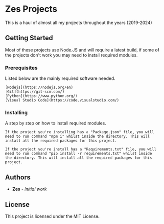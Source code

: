 # Zes Projects

This is a haul of almost all my projects throughout the years (2019-2024)

## Getting Started

Most of these projects use Node.JS and will require a latest build, if some of the projects don't work you may need to install required modules.

### Prerequisites

Listed below are the mainly required software needed.

```
[Nodejs](https://nodejs.org/en)
[Git](https://git-scm.com/)
[Python](https://www.python.org/)
[Visual Studio Code](https://code.visualstudio.com/)
```

### Installing

A step by step on how to install required modules.

```
If the project you're installing has a "Package.json" file, you will need to run command "npm i" whilst inside the directory. This will install all the required packages for this project.

If the project you're install has a "Requirements.txt" file, you will need to run command "pip install -r requirements.txt" whilst inside the directory. This will install all the required packages for this project.
```

## Authors

* **Zes** - *Initial work*

## License

This project is licensed under the MIT License.
